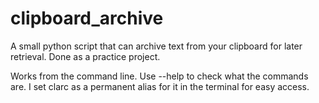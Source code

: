# clipboard_archive
A small python script that can archive text from your clipboard for later retrieval. Done as a practice project.

Works from the command line. Use --help to check what the commands are.
I set clarc as a permanent alias for it in the terminal for easy access.
